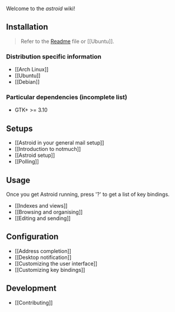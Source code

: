 Welcome to the *astroid* wiki!

## Installation

> Refer to the [Readme](https://github.com/gauteh/astroid/blob/master/README.md) file or [[Ubuntu]].

### Distribution specific information

* [[Arch Linux]]
* [[Ubuntu]]
* [[Debian]]

### Particular dependencies (incomplete list)
- GTK+ >= 3.10

## Setups
* [[Astroid in your general mail setup]]
* [[Introduction to notmuch]]
* [[Astroid setup]]
* [[Polling]]

## Usage

Once you get Astroid running, press '?' to get a list of key bindings.

* [[Indexes and views]]
* [[Browsing and organising]]
* [[Editing and sending]]

## Configuration
* [[Address completion]]
* [[Desktop notification]]
* [[Customizing the user interface]]
* [[Customizing key bindings]]


## Development

* [[Contributing]]
